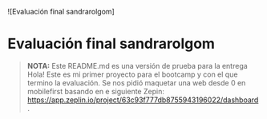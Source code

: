![Evaluación final sandrarolgom]

# Evaluación final sandrarolgom
> **NOTA:** Este README.md es una versión de prueba para la entrega
Hola! Este es mi primer proyecto para el bootcamp y con el que termino la evaluación. Se nos pidió maquetar una web desde 0 en mobilefirst basando en e siguiente Zepin: <https://app.zeplin.io/project/63c93f777db8755943196022/dashboard>.

